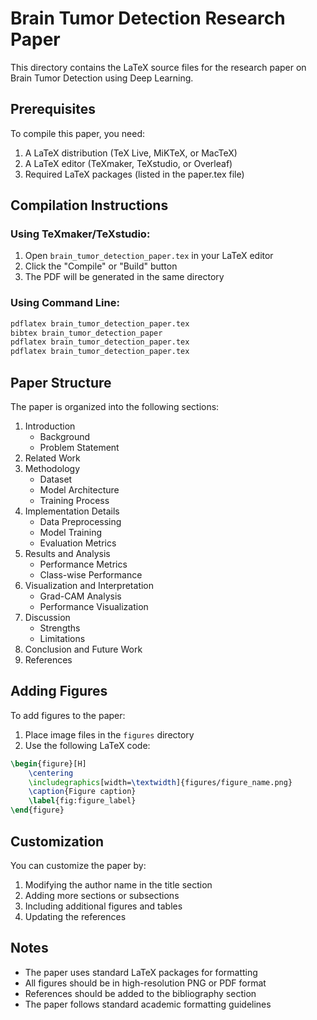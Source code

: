 # Brain Tumor Detection Research Paper

This directory contains the LaTeX source files for the research paper on Brain Tumor Detection using Deep Learning.

## Prerequisites

To compile this paper, you need:
1. A LaTeX distribution (TeX Live, MiKTeX, or MacTeX)
2. A LaTeX editor (TeXmaker, TeXstudio, or Overleaf)
3. Required LaTeX packages (listed in the paper.tex file)

## Compilation Instructions

### Using TeXmaker/TeXstudio:
1. Open `brain_tumor_detection_paper.tex` in your LaTeX editor
2. Click the "Compile" or "Build" button
3. The PDF will be generated in the same directory

### Using Command Line:
```bash
pdflatex brain_tumor_detection_paper.tex
bibtex brain_tumor_detection_paper
pdflatex brain_tumor_detection_paper.tex
pdflatex brain_tumor_detection_paper.tex
```

## Paper Structure

The paper is organized into the following sections:
1. Introduction
   - Background
   - Problem Statement
2. Related Work
3. Methodology
   - Dataset
   - Model Architecture
   - Training Process
4. Implementation Details
   - Data Preprocessing
   - Model Training
   - Evaluation Metrics
5. Results and Analysis
   - Performance Metrics
   - Class-wise Performance
6. Visualization and Interpretation
   - Grad-CAM Analysis
   - Performance Visualization
7. Discussion
   - Strengths
   - Limitations
8. Conclusion and Future Work
9. References

## Adding Figures

To add figures to the paper:
1. Place image files in the `figures` directory
2. Use the following LaTeX code:
```latex
\begin{figure}[H]
    \centering
    \includegraphics[width=\textwidth]{figures/figure_name.png}
    \caption{Figure caption}
    \label{fig:figure_label}
\end{figure}
```

## Customization

You can customize the paper by:
1. Modifying the author name in the title section
2. Adding more sections or subsections
3. Including additional figures and tables
4. Updating the references

## Notes

- The paper uses standard LaTeX packages for formatting
- All figures should be in high-resolution PNG or PDF format
- References should be added to the bibliography section
- The paper follows standard academic formatting guidelines 